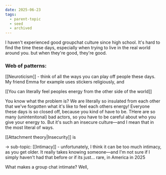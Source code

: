 ```yaml
---
date: 2025-06-23
tags:
  - parent-topic
  - seed
  - archived
---
```

I haven't experienced good groupchat culture since high school. It's hard to find the time these days, especially when trying to live in the real world around you. but when they're good, they're good.

### Web of patterns:

[[Neuroticism]] - think of all the ways you can play off people these days. My friend Emma for example uses stickers religiously, and 


[[You can literally feel peoples energy from the other side of the world]]

You know what the problem is? We are literally so insulated from each other that we've forgotten what it's like to feel each others energy! Everyone these days is so closed off, because you kind of have to be. THere are so many (unintenitonal) bad actors, so you have to be careful about who you give your energy to. But it's such an insecure culture—and I mean that in the most literal of ways.

[[Attachment theory|Insecurity]] is

→ sub-topic: [[Intimacy]] - unfortunately, I think it can be too much intimacy, as you get older. It really takes knowing someone—and I'm not sure if I simply haven't had that before or if its just... rare, in America in 2025

What makes a group chat intimate? Well, 
